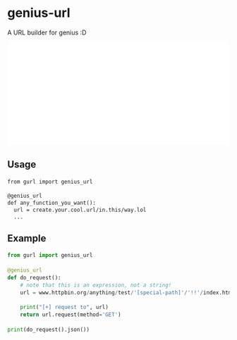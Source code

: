 # genius-url
A URL builder for genius :D

![](cover.svg)

## Usage
```
from gurl import genius_url

@genius_url
def any_function_you_want():
  url = create.your.cool.url/in.this/way.lol
  ...
```

## Example
```python
from gurl import genius_url

@genius_url
def do_request():
    # note that this is an expression, not a string!
    url = www.httpbin.org/anything/test/'[special-path]'/'!!'/index.html

    print("[+] request to", url)
    return url.request(method='GET')

print(do_request().json())
```
